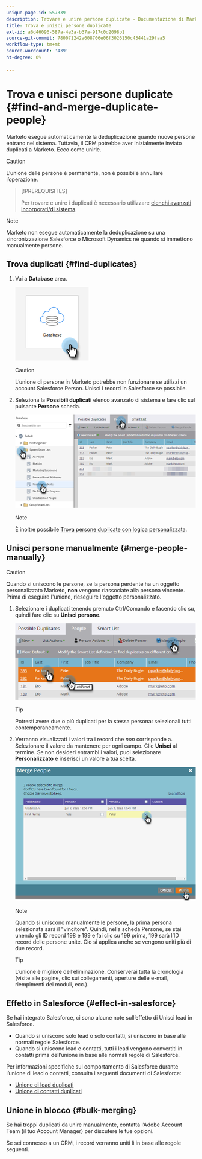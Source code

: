 ```yaml
---
unique-page-id: 557339
description: Trovare e unire persone duplicate - Documentazione di Marketo - Documentazione del prodotto
title: Trova e unisci persone duplicate
exl-id: a6d46096-587a-4e3a-b37a-917c0d2098b1
source-git-commit: 780071242a608706e06f3026150c43441a29faa5
workflow-type: tm+mt
source-wordcount: '439'
ht-degree: 0%

---
```


# Trova e unisci persone duplicate {#find-and-merge-duplicate-people}

Marketo esegue automaticamente la deduplicazione quando nuove persone entrano nel sistema. Tuttavia, il CRM potrebbe aver inizialmente inviato duplicati a Marketo. Ecco come unirle.

>[!CAUTION]
>
>L’unione delle persone è permanente, non è possibile annullare l’operazione.

>[!PREREQUISITES]
>
>Per trovare e unire i duplicati è necessario utilizzare [elenchi avanzati incorporati/di sistema](/help/marketo/product-docs/core-marketo-concepts/smart-lists-and-static-lists/using-smart-lists/use-built-in-system-smart-lists.md).

>[!NOTE]
>
>Marketo non esegue automaticamente la deduplicazione su una sincronizzazione Salesforce o Microsoft Dynamics né quando si immettono manualmente persone.

## Trova duplicati {#find-duplicates}

1. Vai a **Database** area.

   ![](assets/find-and-merge-duplicate-people-1.png)

   >[!CAUTION]
   >
   >L’unione di persone in Marketo potrebbe non funzionare se utilizzi un account Salesforce Person. Unisci i record in Salesforce se possibile.

1. Seleziona la **Possibili duplicati** elenco avanzato di sistema e fare clic sul pulsante **Persone** scheda.

   ![](assets/find-and-merge-duplicate-people-2.png)

   >[!NOTE]
   >
   >È inoltre possibile [Trova persone duplicate con logica personalizzata](/help/marketo/product-docs/core-marketo-concepts/smart-lists-and-static-lists/managing-people-in-smart-lists/find-duplicate-people-with-custom-logic.md).

## Unisci persone manualmente {#merge-people-manually}

>[!CAUTION]
>
>Quando si uniscono le persone, se la persona perdente ha un oggetto personalizzato Marketo, **non** vengono riassociate alla persona vincente. Prima di eseguire l&#39;unione, rieseguire l&#39;oggetto personalizzato.

1. Selezionare i duplicati tenendo premuto Ctrl/Comando e facendo clic su, quindi fare clic su **Unisci persone**.

   ![](assets/find-and-merge-duplicate-people-3.png)

   >[!TIP]
   >
   >Potresti avere due o più duplicati per la stessa persona: selezionali tutti contemporaneamente.

1. Verranno visualizzati i valori tra i record che _non_ corrisponde a. Selezionare il valore da mantenere per ogni campo. Clic **Unisci** al termine. Se non desideri entrambi i valori, puoi selezionare **Personalizzato** e inserisci un valore a tua scelta.

   ![](assets/find-and-merge-duplicate-people-4.png)

   >[!NOTE]
   >
   >Quando si uniscono manualmente le persone, la prima persona selezionata sarà il &quot;vincitore&quot;. Quindi, nella scheda Persone, se stai unendo gli ID record 198 e 199 e fai clic su 199 prima, 199 sarà l’ID record delle persone unite. Ciò si applica anche se vengono uniti più di due record.

   >[!TIP]
   >
   >L’unione è migliore dell’eliminazione. Conserverai tutta la cronologia (visite alle pagine, clic sui collegamenti, aperture delle e-mail, riempimenti dei moduli, ecc.).

## Effetto in Salesforce {#effect-in-salesforce}

Se hai integrato Salesforce, ci sono alcune note sull’effetto di Unisci lead in Salesforce.

* Quando si uniscono solo lead o solo contatti, si uniscono in base alle normali regole Salesforce.
* Quando si uniscono lead e contatti, tutti i lead vengono convertiti in contatti prima dell’unione in base alle normali regole di Salesforce.

Per informazioni specifiche sul comportamento di Salesforce durante l’unione di lead o contatti, consulta i seguenti documenti di Salesforce:

* [Unione di lead duplicati](https://help.salesforce.com/HTViewHelpDoc?id=leads_merge.htm&amp;language=en_US)
* [Unione di contatti duplicati](https://help.salesforce.com/HTViewHelpDoc?id=contacts_merge.htm&amp;language=en_US)

## Unione in blocco {#bulk-merging}

Se hai troppi duplicati da unire manualmente, contatta l’Adobe Account Team (il tuo Account Manager) per discutere le tue opzioni.

Se sei connesso a un CRM, i record verranno uniti lì in base alle regole seguenti.
